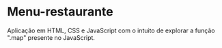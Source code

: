 # Menu-restaurante
Aplicação em HTML, CSS e JavaScript com o intuito de explorar a função ".map" presente no JavaScript.
